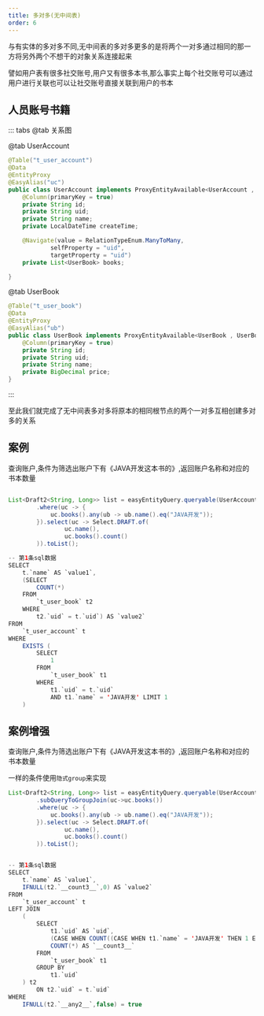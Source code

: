 ```yaml
---
title: 多对多(无中间表)
order: 6
---
```

与有实体的多对多不同,无中间表的多对多更多的是将两个一对多通过相同的那一方将另外两个不想干的对象关系连接起来

譬如用户表有很多社交账号,用户又有很多本书,那么事实上每个社交账号可以通过用户进行关联也可以让社交账号直接关联到用户的书本

## 人员账号书籍

::: tabs
@tab 关系图
<img :src="$withBase('/images/many2many2.svg')">

@tab UserAccount
```java
@Table("t_user_account")
@Data
@EntityProxy
@EasyAlias("uc")
public class UserAccount implements ProxyEntityAvailable<UserAccount , UserAccountProxy> {
    @Column(primaryKey = true)
    private String id;
    private String uid;
    private String name;
    private LocalDateTime createTime;

    @Navigate(value = RelationTypeEnum.ManyToMany,
            selfProperty = "uid",
            targetProperty = "uid")
    private List<UserBook> books;

}
```
@tab UserBook
```java
@Table("t_user_book")
@Data
@EntityProxy
@EasyAlias("ub")
public class UserBook implements ProxyEntityAvailable<UserBook , UserBookProxy> {
    @Column(primaryKey = true)
    private String id;
    private String uid;
    private String name;
    private BigDecimal price;
}
```


:::

至此我们就完成了无中间表多对多将原本的相同根节点的两个一对多互相创建多对多的关系


## 案例
查询账户,条件为筛选出账户下有《JAVA开发这本书的》,返回账户名称和对应的书本数量
```java

List<Draft2<String, Long>> list = easyEntityQuery.queryable(UserAccount.class)
        .where(uc -> {
            uc.books().any(ub -> ub.name().eq("JAVA开发"));
        }).select(uc -> Select.DRAFT.of(
                uc.name(),
                uc.books().count()
        )).toList();

-- 第1条sql数据
SELECT
    t.`name` AS `value1`,
    (SELECT
        COUNT(*) 
    FROM
        `t_user_book` t2 
    WHERE
        t2.`uid` = t.`uid`) AS `value2` 
FROM
    `t_user_account` t 
WHERE
    EXISTS (
        SELECT
            1 
        FROM
            `t_user_book` t1 
        WHERE
            t1.`uid` = t.`uid` 
            AND t1.`name` = 'JAVA开发' LIMIT 1
    )
```

## 案例增强
查询账户,条件为筛选出账户下有《JAVA开发这本书的》,返回账户名称和对应的书本数量

一样的条件使用`隐式group`来实现
```java
List<Draft2<String, Long>> list = easyEntityQuery.queryable(UserAccount.class)
        .subQueryToGroupJoin(uc->uc.books())
        .where(uc -> {
            uc.books().any(ub -> ub.name().eq("JAVA开发"));
        }).select(uc -> Select.DRAFT.of(
                uc.name(),
                uc.books().count()
        )).toList();


-- 第1条sql数据
SELECT
    t.`name` AS `value1`,
    IFNULL(t2.`__count3__`,0) AS `value2` 
FROM
    `t_user_account` t 
LEFT JOIN
    (
        SELECT
            t1.`uid` AS `uid`,
            (CASE WHEN COUNT((CASE WHEN t1.`name` = 'JAVA开发' THEN 1 ELSE NULL END)) > 0 THEN true ELSE false END) AS `__any2__`,
            COUNT(*) AS `__count3__` 
        FROM
            `t_user_book` t1 
        GROUP BY
            t1.`uid`
    ) t2 
        ON t2.`uid` = t.`uid` 
WHERE
    IFNULL(t2.`__any2__`,false) = true
```